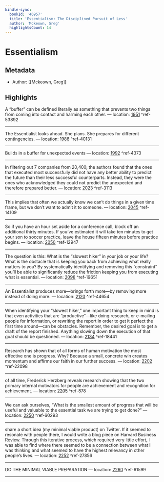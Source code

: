 ```yaml
---
kindle-sync:
  bookId: '46957'
  title: 'Essentialism: The Disciplined Pursuit of Less'
  author: 'Mckeown, Greg'
  highlightsCount: 14
---
```

# Essentialism
## Metadata
* Author: [[Mckeown, Greg]]

## Highlights




A “buffer” can be defined literally as something that prevents two things from coming into contact and harming each other. — location: [1951]() ^ref-53892

---
The Essentialist looks ahead. She plans. She prepares for different contingencies. — location: [1988]() ^ref-40131

---
Builds in a buffer for unexpected events — location: [1992]() ^ref-4373

---
In filtering out 7 companies from 20,400, the authors found that the ones that executed most successfully did not have any better ability to predict the future than their less successful counterparts. Instead, they were the ones who acknowledged they could not predict the unexpected and therefore prepared better. — location: [2023]() ^ref-3113

---
This implies that often we actually know we can’t do things in a given time frame, but we don’t want to admit it to someone. — location: [2045]() ^ref-14109

---
So if you have an hour set aside for a conference call, block off an additional thirty minutes. If you’ve estimated it will take ten minutes to get your son to soccer practice, leave the house fifteen minutes before practice begins. — location: [2050]() ^ref-12947

---
The question is this: What is the “slowest hiker” in your job or your life? What is the obstacle that is keeping you back from achieving what really matters to you? By systematically identifying and removing this “constraint” you’ll be able to significantly reduce the friction keeping you from executing what is essential. — location: [2098]() ^ref-19651

---
An Essentialist produces more—brings forth more—by removing more instead of doing more. — location: [2120]() ^ref-44654

---
When identifying your “slowest hiker,” one important thing to keep in mind is that even activities that are “productive”—like doing research, or e-mailing people for information, or rewriting the report in order to get it perfect the first time around—can be obstacles. Remember, the desired goal is to get a draft of the report finished. Anything slowing down the execution of that goal should be questioned. — location: [2134]() ^ref-18441

---
Research has shown that of all forms of human motivation the most effective one is progress. Why? Because a small, concrete win creates momentum and affirms our faith in our further success. — location: [2202]() ^ref-22098

---
of all time, Frederick Herzberg reveals research showing that the two primary internal motivators for people are achievement and recognition for achievement. — location: [2205]() ^ref-878

---
We can ask ourselves, “What is the smallest amount of progress that will be useful and valuable to the essential task we are trying to get done?” — location: [2250]() ^ref-60293

---
share a short idea (my minimal viable product) on Twitter. If it seemed to resonate with people there, I would write a blog piece on Harvard Business Review. Through this iterative process, which required very little effort, I was able to find where there seemed to be a connection between what I was thinking and what seemed to have the highest relevancy in other people’s lives. — location: [2252]() ^ref-27856

---
DO THE MINIMAL VIABLE PREPARATION — location: [2260]() ^ref-61599

---
